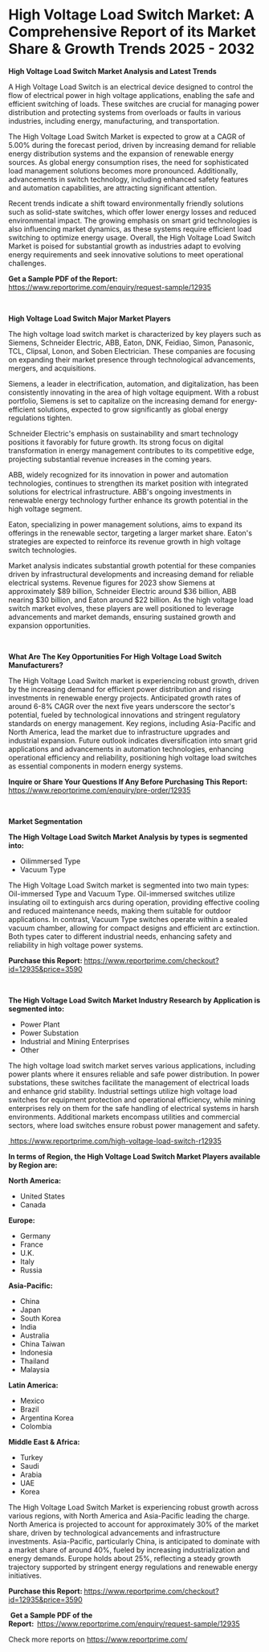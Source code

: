 <p><h1>High Voltage Load Switch Market: A Comprehensive Report of its Market Share & Growth Trends 2025 - 2032</h1></p><p><strong>High Voltage Load Switch Market Analysis and Latest Trends</strong></p>
<p><p>A High Voltage Load Switch is an electrical device designed to control the flow of electrical power in high voltage applications, enabling the safe and efficient switching of loads. These switches are crucial for managing power distribution and protecting systems from overloads or faults in various industries, including energy, manufacturing, and transportation.</p><p>The High Voltage Load Switch Market is expected to grow at a CAGR of 5.00% during the forecast period, driven by increasing demand for reliable energy distribution systems and the expansion of renewable energy sources. As global energy consumption rises, the need for sophisticated load management solutions becomes more pronounced. Additionally, advancements in switch technology, including enhanced safety features and automation capabilities, are attracting significant attention.</p><p>Recent trends indicate a shift toward environmentally friendly solutions such as solid-state switches, which offer lower energy losses and reduced environmental impact. The growing emphasis on smart grid technologies is also influencing market dynamics, as these systems require efficient load switching to optimize energy usage. Overall, the High Voltage Load Switch Market is poised for substantial growth as industries adapt to evolving energy requirements and seek innovative solutions to meet operational challenges.</p></p>
<p><strong>Get a Sample PDF of the Report:&nbsp;</strong> <a href="https://www.reportprime.com/enquiry/request-sample/12935?utm_campaign=3327&utm_medium=2&utm_source=Github&utm_content=ia&utm_term=19032025&utm_id=high-voltage-load-switch">https://www.reportprime.com/enquiry/request-sample/12935</a></p>
<p>&nbsp;</p>
<p><strong>High Voltage Load Switch Major Market Players</strong></p>
<p><p>The high voltage load switch market is characterized by key players such as Siemens, Schneider Electric, ABB, Eaton, DNK, Feidiao, Simon, Panasonic, TCL, Clipsal, Lonon, and Soben Electrician. These companies are focusing on expanding their market presence through technological advancements, mergers, and acquisitions.</p><p>Siemens, a leader in electrification, automation, and digitalization, has been consistently innovating in the area of high voltage equipment. With a robust portfolio, Siemens is set to capitalize on the increasing demand for energy-efficient solutions, expected to grow significantly as global energy regulations tighten.</p><p>Schneider Electric's emphasis on sustainability and smart technology positions it favorably for future growth. Its strong focus on digital transformation in energy management contributes to its competitive edge, projecting substantial revenue increases in the coming years.</p><p>ABB, widely recognized for its innovation in power and automation technologies, continues to strengthen its market position with integrated solutions for electrical infrastructure. ABB's ongoing investments in renewable energy technology further enhance its growth potential in the high voltage segment.</p><p>Eaton, specializing in power management solutions, aims to expand its offerings in the renewable sector, targeting a larger market share. Eaton's strategies are expected to reinforce its revenue growth in high voltage switch technologies.</p><p>Market analysis indicates substantial growth potential for these companies driven by infrastructural developments and increasing demand for reliable electrical systems. Revenue figures for 2023 show Siemens at approximately $89 billion, Schneider Electric around $36 billion, ABB nearing $30 billion, and Eaton around $22 billion. As the high voltage load switch market evolves, these players are well positioned to leverage advancements and market demands, ensuring sustained growth and expansion opportunities.</p></p>
<p>&nbsp;</p>
<p><strong>What Are The Key Opportunities For High Voltage Load Switch Manufacturers?</strong></p>
<p><p>The High Voltage Load Switch market is experiencing robust growth, driven by the increasing demand for efficient power distribution and rising investments in renewable energy projects. Anticipated growth rates of around 6-8% CAGR over the next five years underscore the sector's potential, fueled by technological innovations and stringent regulatory standards on energy management. Key regions, including Asia-Pacific and North America, lead the market due to infrastructure upgrades and industrial expansion. Future outlook indicates diversification into smart grid applications and advancements in automation technologies, enhancing operational efficiency and reliability, positioning high voltage load switches as essential components in modern energy systems.</p></p>
<p><strong>Inquire or Share Your Questions If Any Before Purchasing This Report:</strong> <a href="https://www.reportprime.com/enquiry/pre-order/12935?utm_campaign=3327&utm_medium=2&utm_source=Github&utm_content=ia&utm_term=19032025&utm_id=high-voltage-load-switch">https://www.reportprime.com/enquiry/pre-order/12935</a></p>
<p>&nbsp;</p>
<p><strong>Market Segmentation</strong></p>
<p><strong>The High Voltage Load Switch Market Analysis by types is segmented into:</strong></p>
<p><ul><li>Oilimmersed Type</li><li>Vacuum Type</li></ul></p>
<p><p>The High Voltage Load Switch market is segmented into two main types: Oil-immersed Type and Vacuum Type. Oil-immersed switches utilize insulating oil to extinguish arcs during operation, providing effective cooling and reduced maintenance needs, making them suitable for outdoor applications. In contrast, Vacuum Type switches operate within a sealed vacuum chamber, allowing for compact designs and efficient arc extinction. Both types cater to different industrial needs, enhancing safety and reliability in high voltage power systems.</p></p>
<p><strong>Purchase this Report:&nbsp;</strong><a href="https://www.reportprime.com/checkout?id=12935&price=3590&utm_campaign=3327&utm_medium=2&utm_source=Github&utm_content=ia&utm_term=19032025&utm_id=high-voltage-load-switch">https://www.reportprime.com/checkout?id=12935&price=3590</a></p>
<p>&nbsp;</p>
<p><strong>The High Voltage Load Switch Market Industry Research by Application is segmented into:</strong></p>
<p><ul><li>Power Plant</li><li>Power Substation</li><li>Industrial and Mining Enterprises</li><li>Other</li></ul></p>
<p><p>The high voltage load switch market serves various applications, including power plants where it ensures reliable and safe power distribution. In power substations, these switches facilitate the management of electrical loads and enhance grid stability. Industrial settings utilize high voltage load switches for equipment protection and operational efficiency, while mining enterprises rely on them for the safe handling of electrical systems in harsh environments. Additional markets encompass utilities and commercial sectors, where load switches ensure robust power management and safety.</p></p>
<p><a href="https://www.reportprime.com/high-voltage-load-switch-r12935?utm_campaign=3327&utm_medium=2&utm_source=Github&utm_content=ia&utm_term=19032025&utm_id=high-voltage-load-switch">&nbsp;https://www.reportprime.com/high-voltage-load-switch-r12935</a></p>
<p><strong>In terms of Region, the High Voltage Load Switch Market Players available by Region are:</strong></p>
<p>
    <p> <strong> North America: </strong>
        <ul>
            <li>United States</li>
            <li>Canada</li>
        </ul>
        </p> 
    <p> <strong> Europe: </strong>
        <ul>
            <li>Germany</li>
            <li>France</li>
            <li>U.K.</li>
            <li>Italy</li>
            <li>Russia</li>
        </ul>
        </p> 
    <p> <strong> Asia-Pacific: </strong>
        <ul>
            <li>China</li>
            <li>Japan</li>
            <li>South Korea</li>
            <li>India</li>
            <li>Australia</li>
            <li>China Taiwan</li>
            <li>Indonesia</li>
            <li>Thailand</li>
            <li>Malaysia</li>
        </ul>
        </p> 
    <p> <strong> Latin America: </strong>
        <ul>
            <li>Mexico</li>
            <li>Brazil</li>
            <li>Argentina Korea</li>
            <li>Colombia</li>
        </ul>
        </p> 
    <p> <strong> Middle East & Africa: </strong>
        <ul>
            <li>Turkey</li>
            <li>Saudi</li>
            <li>Arabia</li>
            <li>UAE</li>
            <li>Korea</li>
        </ul>
    </p>
    </p>
<p><p>The High Voltage Load Switch Market is experiencing robust growth across various regions, with North America and Asia-Pacific leading the charge. North America is projected to account for approximately 30% of the market share, driven by technological advancements and infrastructure investments. Asia-Pacific, particularly China, is anticipated to dominate with a market share of around 40%, fueled by increasing industrialization and energy demands. Europe holds about 25%, reflecting a steady growth trajectory supported by stringent energy regulations and renewable energy initiatives.</p></p>
<p><strong>Purchase this Report: </strong><a href="https://www.reportprime.com/checkout?id=12935&price=3590&utm_campaign=3327&utm_medium=2&utm_source=Github&utm_content=ia&utm_term=19032025&utm_id=high-voltage-load-switch">https://www.reportprime.com/checkout?id=12935&price=3590</a></p>
<p>&nbsp;<strong>Get a Sample PDF of the Report:&nbsp;&nbsp;</strong><a href="https://www.reportprime.com/enquiry/request-sample/12935?utm_campaign=3327&utm_medium=2&utm_source=Github&utm_content=ia&utm_term=19032025&utm_id=high-voltage-load-switch">https://www.reportprime.com/enquiry/request-sample/12935</a></p>
<p><strong></strong></p>
<p>Check more reports on <a href="https://www.reportprime.com/?utm_campaign=3327&utm_medium=2&utm_source=Github&utm_content=ia&utm_term=19032025&utm_id=high-voltage-load-switch">https://www.reportprime.com/</a></p>
